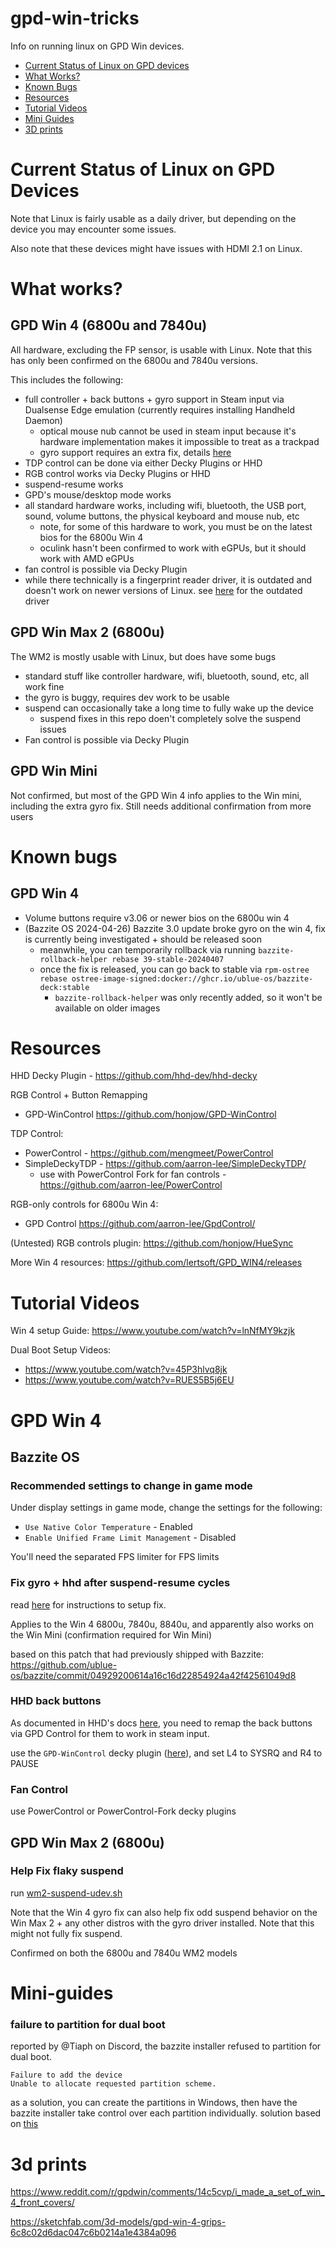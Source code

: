 # gpd-win-tricks

Info on running linux on GPD Win devices.

- [Current Status of Linux on GPD devices](#current-status-of-linux-on-gpd-devices)
- [What Works?](#what-works)
- [Known Bugs](#known-bugs)
- [Resources](#resources)
- [Tutorial Videos](#tutorial-videos)
- [Mini Guides](#mini-guides)
- [3D prints](#3d-prints)

# Current Status of Linux on GPD Devices

Note that Linux is fairly usable as a daily driver, but depending on the device you may encounter some issues.

Also note that these devices might have issues with HDMI 2.1 on Linux.

# What works?

## GPD Win 4 (6800u and 7840u)

All hardware, excluding the FP sensor, is usable with Linux. Note that this has only been confirmed on the 6800u and 7840u versions.

This includes the following:

- full controller + back buttons + gyro support in Steam input via Dualsense Edge emulation (currently requires installing Handheld Daemon)
  - optical mouse nub cannot be used in steam input because it's hardware implementation makes it impossible to treat as a trackpad
  - gyro support requires an extra fix, details [here](./win4-gyro-suspend-fix/README.md)
- TDP control can be done via either Decky Plugins or HHD
- RGB control works via Decky Plugins or HHD
- suspend-resume works
- GPD's mouse/desktop mode works
- all standard hardware works, including wifi, bluetooth, the USB port, sound, volume buttons, the physical keyboard and mouse nub, etc
  - note, for some of this hardware to work, you must be on the latest bios for the 6800u Win 4
  - oculink hasn't been confirmed to work with eGPUs, but it should work with AMD eGPUs
- fan control is possible via Decky Plugin
- while there technically is a fingerprint reader driver, it is outdated and doesn't work on newer versions of Linux. see [here](https://github.com/mrrbrilliant/ft9201-static) for the outdated driver

## GPD Win Max 2 (6800u)

The WM2 is mostly usable with Linux, but does have some bugs

- standard stuff like controller hardware, wifi, bluetooth, sound, etc, all work fine
- the gyro is buggy, requires dev work to be usable
- suspend can occasionally take a long time to fully wake up the device
  - suspend fixes in this repo doen't completely solve the suspend issues
- Fan control is possible via Decky Plugin

## GPD Win Mini

Not confirmed, but most of the GPD Win 4 info applies to the Win mini, including the extra gyro fix. Still needs additional confirmation from more users

# Known bugs

## GPD Win 4

- Volume buttons require v3.06 or newer bios on the 6800u win 4
- (Bazzite OS 2024-04-26) Bazzite 3.0 update broke gyro on the win 4, fix is currently being investigated + should be released soon
  - meanwhile, you can temporarily rollback via running `bazzite-rollback-helper rebase 39-stable-20240407`
  - once the fix is released, you can go back to stable via `rpm-ostree rebase ostree-image-signed:docker://ghcr.io/ublue-os/bazzite-deck:stable`
    - `bazzite-rollback-helper` was only recently added, so it won't be available on older images

# Resources

HHD Decky Plugin - https://github.com/hhd-dev/hhd-decky

RGB Control + Button Remapping

- GPD-WinControl https://github.com/honjow/GPD-WinControl

TDP Control:

- PowerControl - https://github.com/mengmeet/PowerControl
- SimpleDeckyTDP - https://github.com/aarron-lee/SimpleDeckyTDP/
  - use with PowerControl Fork for fan controls - https://github.com/aarron-lee/PowerControl

RGB-only controls for 6800u Win 4:

- GPD Control https://github.com/aarron-lee/GpdControl/

(Untested) RGB controls plugin: https://github.com/honjow/HueSync

More Win 4 resources: https://github.com/lertsoft/GPD_WIN4/releases

# Tutorial Videos

Win 4 setup Guide: https://www.youtube.com/watch?v=lnNfMY9kzjk

Dual Boot Setup Videos:

- https://www.youtube.com/watch?v=45P3hlvq8jk
- https://www.youtube.com/watch?v=RUES5B5j6EU

# GPD Win 4

## Bazzite OS

### Recommended settings to change in game mode

Under display settings in game mode, change the settings for the following:

- `Use Native Color Temperature` - Enabled
- `Enable Unified Frame Limit Management` - Disabled

You'll need the separated FPS limiter for FPS limits

### Fix gyro + hhd after suspend-resume cycles

read [here](./win4-gyro-suspend-fix/README.md) for instructions to setup fix.

Applies to the Win 4 6800u, 7840u, 8840u, and apparently also works on the Win Mini (confirmation required for Win Mini)

based on this patch that had previously shipped with Bazzite: https://github.com/ublue-os/bazzite/commit/04929200614a16c16d22854924a42f42561049d8

### HHD back buttons

As documented in HHD's docs [here](https://github.com/hhd-dev/hhd?tab=readme-ov-file#extra-steps-gpd-win-devices), you need to remap the back buttons via GPD Control for them to work in steam input.

use the `GPD-WinControl` decky plugin ([here](https://github.com/honjow/GPD-WinControl)), and set L4 to SYSRQ and R4 to PAUSE

### Fan Control

use PowerControl or PowerControl-Fork decky plugins

## GPD Win Max 2 (6800u)

### Help Fix flaky suspend

run [wm2-suspend-udev.sh](./wm2-suspend-udev.sh)

Note that the Win 4 gyro fix can also help fix odd suspend behavior on the Win Max 2 + any other distros with the gyro driver installed. Note that this might not fully fix suspend.

Confirmed on both the 6800u and 7840u WM2 models

# Mini-guides

### failure to partition for dual boot

reported by @Tiaph on Discord, the bazzite installer refused to partition for dual boot.

```
Failure to add the device
Unable to allocate requested partition scheme.
```

as a solution, you can create the partitions in Windows, then have the bazzite installer take control over each partition individually. solution based on [this](https://discussion.fedoraproject.org/t/dual-boot-with-windows-10-installation-error/73430/29)

# 3d prints

https://www.reddit.com/r/gpdwin/comments/14c5cvp/i_made_a_set_of_win_4_front_covers/

https://sketchfab.com/3d-models/gpd-win-4-grips-6c8c02d6dac047c6b0214a1e4384a096
